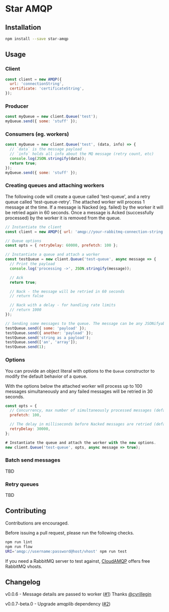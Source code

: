 # Star AMQP

## Installation

```sh
npm install --save star-amqp
```

## Usage

### Client

```js
const client = new AMQP({
  url: 'connectionString',
  certificate: 'certificateString',
});
```

### Producer

```js
const myQueue = new client.Queue('test');
myQueue.send({ some: 'stuff' });
```

### Consumers (eg. workers)

```js
const myQueue = new client.Queue('test', (data, info) => {
  // `data` is the message payload
  // `info` holds all info about the MQ message (retry count, etc)
  console.log(JSON.stringify(data));
  return true;
});
myQueue.send({ some: 'stuff' });
```

### Creating queues and attaching workers

The following code will create a queue called 'test-queue', and a retry queue
called 'test-queue-retry'. The attached worker will process 1 message at the
time. If a message is Nacked (eg. failed) by the worker it will be retried again
in 60 seconds. Once a message is Acked (successfully processed) by the worker it
is removed from the queue.

```js
// Instantiate the client
const client = new AMQP({ url: 'amqp://your-rabbitmq-connection-string' });

// Queue options
const opts = { retryDelay: 60000, prefetch: 100 };

// Instantiate a queue and attach a worker
const testQueue = new client.Queue('test-queue', async message => {
  // Print the payload
  console.log('processing ->', JSON.stringify(message));

  // Ack
  return true;

  // Nack - the message will be retried in 60 seconds
  // return false

  // Nack with a delay - for handling rate limits
  // return 1000
});

// Sending some messages to the queue. The message can be any JSONifyable type.
testQueue.send({ some: 'payload' });
testQueue.send({ another: 'payload' });
testQueue.send('string as a payload');
testQueue.send(['an', 'array']);
testQueue.send(1);
```

### Options

You can provide an object literal with options to the `Queue` constructor to
modify the default behavior of a queue.

With the options below the attached worker will process up to 100 messages
simultaneously and any failed messages will be retried in 30 seconds.

```js
const opts = {
  // Concurrency, max number of simultaneously processed messages (default: 1)
  prefetch: 100,

  // The delay in milliseconds before Nacked messages are retried (default: 60000)
  retryDelay: 30000,
};

# Instantiate the queue and attach the worker with the new options.
new client.Queue('test-queue', opts, async message => true);
```

### Batch send messages

TBD

### Retry queues

TBD

## Contributing

Contributions are encouraged.

Before issuing a pull request, please run the following checks.

```sh
npm run lint
npm run flow
URI='amqp://username:password@host/vhost' npm run test
```

If you need a RabbitMQ server to test against,
[CloudAMQP](https://www.cloudamqp.com/) offers free RabbitMQ vhosts.

## Changelog

v0.0.6 - Message details are passed to worker
([#1](https://github.com/lirbank/star-amqp/pull/1)) Thanks
[@cyrillegin](https://github.com/cyrillegin)

v0.0.7-beta.0 - Upgrade amqplib dependency
([#2](https://github.com/lirbank/star-amqp/issues/2))
